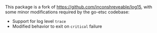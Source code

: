 This package is a fork of https://github.com/inconshreveable/log15, with some
minor modifications required by the go-etsc codebase:

 * Support for log level `trace`
 * Modified behavior to exit on `critical` failure
